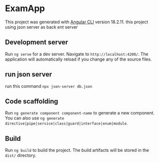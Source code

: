 # ExamApp

This project was generated with [Angular CLI](https://github.com/angular/angular-cli) version 18.2.11.
this project using json server as back ent server 

## Development server

Run `ng serve` for a dev server. Navigate to `http://localhost:4200/`. The application will automatically reload if you change any of the source files.

## run json server 
run this command `npx json-server db.json`

## Code scaffolding

Run `ng generate component component-name` to generate a new component. You can also use `ng generate directive|pipe|service|class|guard|interface|enum|module`.

## Build

Run `ng build` to build the project. The build artifacts will be stored in the `dist/` directory.

